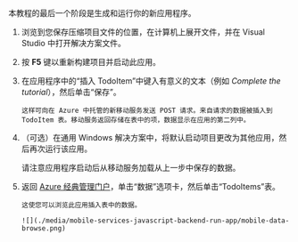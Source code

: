 ﻿
本教程的最后一个阶段是生成和运行你的新应用程序。

1. 浏览到您保存压缩项目文件的位置，在计算机上展开文件，并在 Visual Studio 中打开解决方案文件。

2. 按 **F5** 键以重新构建项目并启动此应用。

3. 在应用程序中的“插入 TodoItem”中键入有意义的文本（例如 *Complete the tutorial*），然后单击“保存”。

       这样可向在 Azure 中托管的新移动服务发送 POST 请求。来自请求的数据被插入到 TodoItem 表。移动服务返回存储在表中的项，数据显示在应用的第二列中。

4. （可选）在通用 Windows 解决方案中，将默认启动项目更改为其他应用，然后再次运行该应用。

    请注意应用程序启动后从移动服务加载从上一步中保存的数据。

4. 返回 [Azure 经典管理门户](https://manage.windowsazure.cn/)，单击“数据”选项卡，然后单击“TodoItems”表。

       这使您可以浏览此应用插入表中的数据。

       ![](./media/mobile-services-javascript-backend-run-app/mobile-data-browse.png)

<!---HONumber=Mooncake_0118_2016-->